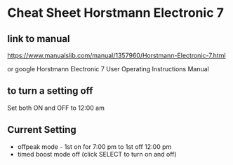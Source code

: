 # Cheat Sheet Horstmann Electronic 7

## link to manual

https://www.manualslib.com/manual/1357960/Horstmann-Electronic-7.html

or google Horstmann Electronic 7 User Operating Instructions Manual

## to turn a setting off

Set both ON and OFF to 12:00 am

## Current Setting

- offpeak mode - 1st on for 7:00 pm to 1st off 12:00 pm
- timed boost mode off (click SELECT to turn on and off)
